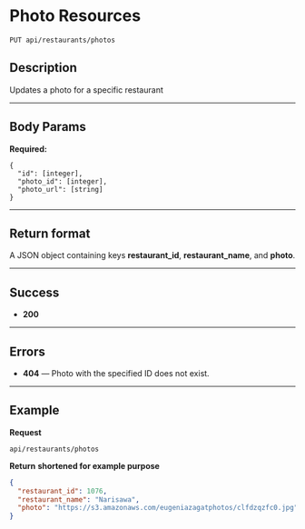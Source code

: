 # Photo Resources

    PUT api/restaurants/photos

## Description
Updates a photo for a specific restaurant

***

## Body Params
**Required:**
```
{
  "id": [integer],
  "photo_id": [integer],
  "photo_url": [string]
}
```
***

## Return format
A JSON object containing keys **restaurant_id**, **restaurant_name**, and **photo**.

***

## Success

- **200** 

***

## Errors

- **404** — Photo with the specified ID does not exist.


***

## Example
**Request**

    api/restaurants/photos

**Return** __shortened for example purpose__
``` json
{
  "restaurant_id": 1076,
  "restaurant_name": "Narisawa",
  "photo": "https://s3.amazonaws.com/eugeniazagatphotos/clfdzqzfc0.jpg"
}
```